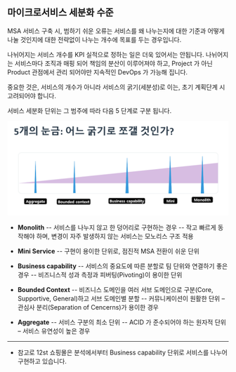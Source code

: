 ## 마이크로서비스 세분화 수준
MSA 서비스 구축 시, 범하기 쉬운 오류는 서비스를 왜 나누는지에 대한 기준과 어떻게 나눌 것인지에 대한 전략없이 나누는 개수에 목표를 두는 경우입니다.

나뉘어지는 서비스 개수를 KPI 실적으로 정하는 일은 더욱 있어서는 안됩니다. 나뉘어지는 서비스마다 조직과 매핑 되어 책임의 분산이 이루어져야 하고, Project 가 아닌 Product 관점에서 관리 되어야만 지속적인 DevOps 가 가능해 집니다.

중요한 것은, 서비스의 개수가 아니라 서비스의 굵기(세분성)로 이는, 초기 계획단계 시 고려되어야 합니다.

서비스 세분화 단위는 그 범주에 따라 다음 5 단계로 구분 됩니다.

![](/img/02_Planning/02/02/image4.png)

- **Monolith** 
-- 서비스를 나누지 않고 한 덩어리로 구현하는 경우
-- 작고 빠르게 동작해야 하며, 변경이 자주 발생하지 않는 서비스는 모노리스 구조 적용

- **Mini Service**
-- 구현이 용이한 단위로, 점진적 MSA 전환이 쉬운 단위

- **Business capability**
-- 서비스의 중요도에 따른 분할로 팀 단위와 연결하기 좋은 경우
-- 비즈니스적 성과 측정과 피버팅(Pivoting)이 용이한 단위 

- **Bounded Context**
-- 비즈니스 도메인을 여러 서브 도메인으로 구분(Core, Supportive, General)하고 서브 도메인별 분할
-- 커뮤니케이션이 원활한 단위 – 관심사 분리(Separation of Cencerns)가 용이한 경우

- **Aggregate**
-- 서비스 구분의 최소 단위 
-- ACID 가 준수되어야 하는 원자적 단위 – 서비스 유연성이 높은 경우

---
* 참고로 12st 쇼핑몰은 분석에서부터 Business capability 단위로 서비스를 나누어 구현하고 있습니다. 